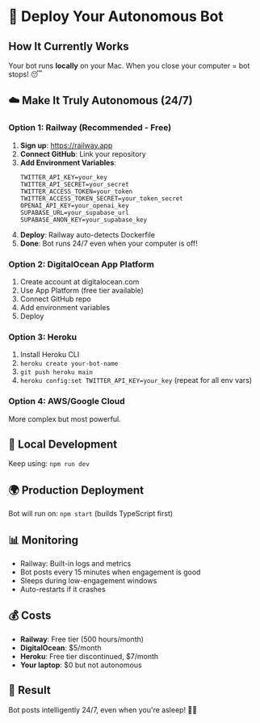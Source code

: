 # 🚀 Deploy Your Autonomous Bot

## How It Currently Works
Your bot runs **locally** on your Mac. When you close your computer = bot stops! 😴

## ☁️ Make It Truly Autonomous (24/7)

### Option 1: Railway (Recommended - Free)
1. **Sign up**: https://railway.app
2. **Connect GitHub**: Link your repository
3. **Add Environment Variables**:
   ```
   TWITTER_API_KEY=your_key
   TWITTER_API_SECRET=your_secret
   TWITTER_ACCESS_TOKEN=your_token
   TWITTER_ACCESS_TOKEN_SECRET=your_token_secret
   OPENAI_API_KEY=your_openai_key
   SUPABASE_URL=your_supabase_url
   SUPABASE_ANON_KEY=your_supabase_key
   ```
4. **Deploy**: Railway auto-detects Dockerfile
5. **Done**: Bot runs 24/7 even when your computer is off!

### Option 2: DigitalOcean App Platform
1. Create account at digitalocean.com
2. Use App Platform (free tier available)
3. Connect GitHub repo
4. Add environment variables
5. Deploy

### Option 3: Heroku
1. Install Heroku CLI
2. `heroku create your-bot-name`
3. `git push heroku main`
4. `heroku config:set TWITTER_API_KEY=your_key` (repeat for all env vars)

### Option 4: AWS/Google Cloud
More complex but most powerful.

## 🔧 Local Development
Keep using: `npm run dev`

## 🌍 Production Deployment
Bot will run on: `npm start` (builds TypeScript first)

## 📊 Monitoring
- Railway: Built-in logs and metrics
- Bot posts every 15 minutes when engagement is good
- Sleeps during low-engagement windows
- Auto-restarts if it crashes

## 💰 Costs
- **Railway**: Free tier (500 hours/month)
- **DigitalOcean**: $5/month
- **Heroku**: Free tier discontinued, $7/month
- **Your laptop**: $0 but not autonomous

## 🎯 Result
Bot posts intelligently 24/7, even when you're asleep! 🌙✨ 